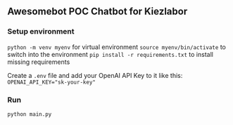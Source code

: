 ## Awesomebot POC Chatbot for Kiezlabor

### Setup environment

`python -m venv myenv` for virtual environment
`source myenv/bin/activate` to switch into the environment
`pip install -r requirements.txt` to install missing requirements

Create a `.env` file and add your OpenAI API Key to it like this:
`OPENAI_API_KEY="sk-your-key"`

### Run

`python main.py`